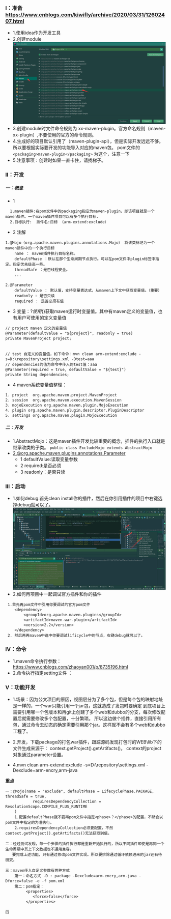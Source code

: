 ### Ⅰ：准备 https://www.cnblogs.com/kiwifly/archive/2020/03/31/12602407.html

+ 1.使用idea作为开发工具
+ 2.创建module
  ![创建模块第一步](../../data/img/maven/maven-1.png)
+ 3.创建module时文件命令规则为 xx-maven-plugin。官方命名规则（maven-xx-plugin）,不要使用的官方的命令规则。
+ 4.生成好的项目默认引用了（maven-plugin-api），但是实际开发远远不够。所以要根据实际要开发的功能导入对应的maven包。 pom文件的 `<packaging>maven-plugin</packaging>`
  为这个，注意一下
+ 5.注意事项：创建时如果一直卡住，请找梯子。

### Ⅱ：开发

##### 一：概念

+ 1
```
  1.maven插件:在pom文件中的packaging指定为maven-plugin，即该项目就是一个maven插件。一个maven插件项目可以有多个执行目标. 
  2.目标执行:  插件名:目标 （arm-extend:exclude） 
```

+ 2 注解
```
1.@Mojo（org.apache.maven.plugins.annotations.Mojo） 将该类标记为一个maven插件中的一个执行目标
    name ： maven插件执行目标名称。
    defaultPhase ：默认在那个生命周期节点执行。可以在pom文件中plugin标签中指定。指定优先级高一些。
    threadSafe ：是否线程安全。
    ...
    
2.@Parameter 
    defaultValue ： 默认值，支持变量表达式，从maven上下文中获取变量值。（重要）
    readonly : 是否只读
    required ： 是否必须有值

```  

+ 3 变量：${?} 使用${}获取maven运行时变量值。其中有maven定义的变量值，也有用户可使用的定义变量值

```
// project maven 定义的变量值
@Parameter(defaultValue = "${project}", readonly = true)
private MavenProject project;


// test 自定义的变量值，如下命令：mvn clean arm-extend:exclude -s=D:\repository\settings.xml -Dtest=aaa
// dependencies的值为命令中传入的test值：aaa
@Parameter(required = true, defaultValue = "${test}")
private String dependencies;
```

+ 4 maven系统变量值整理：

```
1. project  org.apache.maven.project.MavenProject
2. session  org.apache.maven.execution.MavenSession
3. mojoExecution org.apache.maven.plugin.MojoExecution
4. plugin org.apache.maven.plugin.descriptor.PluginDescriptor
5. settings org.apache.maven.plugin.MojoExecution

```

##### 二：开发

+ 1.AbstractMojo：这是maven插件开发比较重要的概念，插件的执行入口就是继承改类的子类。
  `public class ExcludeMojo extends AbstractMojo`
+ 2.@org.apache.maven.plugins.annotations.Parameter
    + 1 defaultValue:读取变量参数
    + 2 required:是否必须
    + 3 readonly：是否只读

### Ⅲ：启动

+ 1.如何debug:首先clean install你的插件，然后在你引用插件的项目中右键选择debug就可以了。
  ![debug](../../data/img/maven/maven-2.png)
+ 2.如何再项目中一起调试官方插件和你的插件

```
 1.首先再pom文件中引用你要调试的官方pom文件
    <dependency>
        <groupId>org.apache.maven.plugins</groupId>
        <artifactId>maven-war-plugin</artifactId>
        <version>2.2</version>
    </dependency>
 2. 然后再再maven中选中你要调试lificycle中的节点，右键debug就可以了。

```

### Ⅳ：命令

+ 1.maven命令执行参数：https://www.cnblogs.com/zhaoyan001/p/8735196.html
+ 2.命令执行指定setting文件 ：

### Ⅴ：功能开发

+ 1.场景：因为公文项目的原因，视图层分为了多个包，但是每个包的映射地址是一样的，一个war只能引用一个jar包，这就造成了发包时要确定
  到底项目上需要引用哪一个包版本和再git上创建了多个web和dubbo的分支，每次修改配置后就需要修改多个包配置，十分繁琐。
  所以这边做个插件，直接引用所有包，通过命令去动态的确定需要引用那个jar。这样就不会有多个web和dubbo工程了。

+ 2.开发，下载package的打包war插件，跟踪源码发现打包时的WEB\lib下的文件生成来源于： context.getProject().getArtifacts()。
  context的project对象通过parameter设置。

+ 4.mvn clean arm-extend:exclude -s=D:\repository\settings.xml -Dexclude=arm-encry,arm-java

**重点**

```
一：@Mojo(name = "exclude", defaultPhase = LifecyclePhase.PACKAGE, threadSafe = true,
            requiresDependencyCollection = ResolutionScope.COMPILE_PLUS_RUNTIME
    )
    1.配置defaultPhase就不要再pom文件中指定<phase>？</phase>的配置，不然会以pom文件中指定的为准执行。
    2.requiresDependencyCollection必须要配置，不然context.getProject().getArtifacts()无法获取到值。

二：经过测试发现，每一个步骤的插件执行都是重新开始执行的，所以不同插件即使是再同一个生命周期中其上下文数据也不通用兼容。
   要完成上述功能，只有通过修改pom文件实现。所以要排除通过循环依赖进来的jar还有待研究。
    
三：maven传入自定义参数有两种方式
    第一：命名方式 -D : package -Dexclude=arm-encry,arm-java -Dforce=false -e -f pom.xml
    第二：pom指定：
         <properties>
            <force>false</force>
         </properties>
        
四        
```
